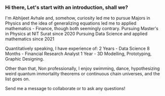 ### Hi there, Let's start with an introduction, shall we?
I'm Abhijeet Avhale and, somehow, curiosity led me to pursue Majors in Physics and the idea of generalizing equations led me to applied mathematics - Finance, though both seemingly contrary.
Pursuing Master's in Physics at NIT Surat since 2020
Pursuing Data Science and applied mathematics since 2021

Quantitatively speaking, I have experience of:
2 Years - Data Science
8 Months - Financial Research Analyst
1 Year - 3D Modelling, Prototyping, Graphic Designing.


Other than that, Non professionally, I enjoy swimming, dance, hypothesizing weird quantum immortality theorems or continuous chain universes, and the list goes on.

Send me a message to collaborate or to ask any questions!
